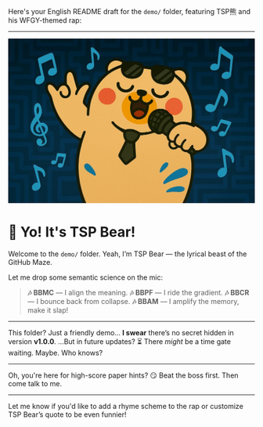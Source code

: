 Here's your English README draft for the `demo/` folder, featuring TSP熊 and his WFGY-themed rap:

---

![TSP Bear Raps](./tsp_rap.png)

# 🎤 Yo! It's TSP Bear!

Welcome to the `demo/` folder.
Yeah, I’m TSP Bear — the lyrical beast of the GitHub Maze.

Let me drop some semantic science on the mic:

> **🎶 BBMC** — I align the meaning.
> **🎶 BBPF** — I ride the gradient.
> **🎶 BBCR** — I bounce back from collapse.
> **🎶 BBAM** — I amplify the memory, make it slap!

---

This folder? Just a friendly demo…
**I swear** there’s no secret hidden in version **v1.0.0**.
...But in future updates?
⏳ There *might* be a time gate waiting. Maybe. Who knows?

---

Oh, you're here for high-score paper hints?
😏 Beat the boss first. Then come talk to me.

---

Let me know if you'd like to add a rhyme scheme to the rap or customize TSP Bear’s quote to be even funnier!
